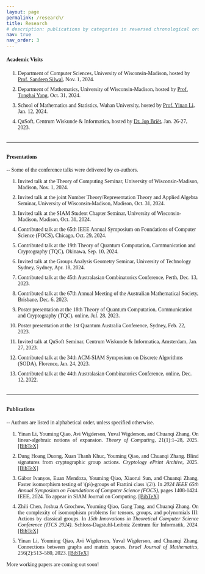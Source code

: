 ```yaml
---
layout: page
permalink: /research/
title: Research
# description: publications by categories in reversed chronological order. generated by jekyll-scholar.
nav: true
nav_order: 3
---
```


<link href="https://fonts.googleapis.com/css2?family=EB+Garamond&display=swap" rel="stylesheet">
<style>
    body {
        font-family: 'Palatino', 'Palatino Linotype', 'Palatino LT STD', 'Book Antiqua', 'Georgia', serif;
    }
    ol.custom-list {
    list-style: decimal;
    padding-left: 30px;
    }
    ol.custom-list li {
    margin-bottom: 10px;
    }
    .popup {
        display: none;
        position: fixed;
        left: 50%;
        top: 50%;
        transform: translate(-50%, -50%);
        border: 2px outset #333;
        padding: 20px;
        background-color: var(--global-bg-color);
        z-index: 1000;
        box-shadow: 0 0 10px rgba(0, 0, 0, 0.1);
        max-width: 90%;
        overflow-y: auto;
    }
    .overlay {
        display: none;
        position: fixed;
        left: 0;
        top: 0;
        width: 100%;
        height: 100%;
        background-color: rgba(0, 0, 0, 0.5);
        z-index: 999;
    }
    .popup-header {
        text-align: right; /* Aligns the close button to the right */
        margin-top: -15px;
    }
    .close-button {
        display: inline-block;
        cursor: pointer;
        font-size: 30px;
        color: #555;
    }
    pre {
        white-space: pre-wrap; /* Ensures the text wraps inside the popup */
        word-wrap: break-word; /* Breaks long words to wrap */
        color: var(--global-text-color); /* Background color of the text inside the popup */
        text-align: left;
        }
</style>

#### Academic Visits
<p style="margin-bottom: 20px;"></p>
<ol class="custom-list">
    <li>Department of Computer Sciences, University of Wisconsin-Madison, hosted by <a href="https://sandeepsilwal.com/">Prof. Sandeep Silwal</a>, Nov. 1, 2024. </li>
    <li>Department of Mathematics, University of Wisconsin-Madison, hosted by <a href="https://people.math.wisc.edu/~tonghaiyang/">Prof. Tonghai Yang</a>, Oct. 31, 2024. </li>
    <li>School of Mathematics and Statistics, Wuhan University, hosted by <a href="https://www.yinanli.com/">Prof. Yinan Li</a>, Jan. 12, 2024. </li>
    <li>QuSoft, Centrum Wiskunde & Informatica, hosted by <a href="https://homepages.cwi.nl/~jop/">Dr. Jop Briët</a>, Jan. 26-27, 2023. </li>
</ol>

<hr style="width: 100%; margin-top: 30px; margin-bottom: 30px;"/>

#### Presentations 
-- Some of the conference talks were delivered by co-authors.

<ol class="custom-list">
    <li>Invited talk at the Theory of Computing Seminar, University of Wisconsin-Madison, Madison, Nov. 1, 2024.</li>
    <li>Invited talk at the joint Number Theory/Representation Theory and Applied Algebra Seminar, University of Wisconsin-Madison, Madison, Oct. 31, 2024.</li>
    <li>Invited talk at the SIAM Student Chapter Seminar, University of Wisconsin-Madison, Madison, Oct. 31, 2024.</li>
    <li>Contributed talk at the 65th IEEE Annual Symposium on Foundations of Computer Science (FOCS), Chicago, Oct. 29, 2024.</li>
    <li>Contributed talk at the 19th Theory of Quantum Computation, Communication and Cryptography (TQC), Okinawa, Sep. 10, 2024.</li>
    <li>Invited talk at the Groups Analysis Geometry Seminar, University of Technology Sydney, Sydney, Apr. 18, 2024.</li>
    <li>Contributed talk at the 45th Australasian Combinatorics Conference, Perth, Dec. 13, 2023.</li>
    <li>Contributed talk at the 67th Annual Meeting of the Australian Mathematical Society, Brisbane, Dec. 6, 2023.</li>
    <li>Poster presentation at the 18th Theory of Quantum Computation, Communication and Cryptography (TQC), online, Jul. 28, 2023.</li>
    <li>Poster presentation at the 1st Quantum Australia Conference, Sydney, Feb. 22, 2023.</li>
    <li>Invited talk at QuSoft Seminar, Centrum Wiskunde & Informatica, Amsterdam, Jan. 27, 2023.</li>
    <li>Contributed talk at the 34th ACM-SIAM Symposium on Discrete Algorithms (SODA), Florence, Jan. 24, 2023.</li>
    <li>Contributed talk at the 44th Australasian Combinatorics Conference, online, Dec. 12, 2022.</li>
</ol>

<hr id="Pub" style="width: 100%; margin-top: 30px; margin-bottom: 30px;"/>

#### Publications
-- Authors are listed in alphabetical order, unless specified otherwise.

<ol class="custom-list" style="text-align: justify;">
    <li>Yinan Li, Youming Qiao, Avi Wigderson, Yuval Wigderson, and Chuanqi Zhang. On linear-algebraic notions of expansion. <em>Theory of Computing</em>, 21(1):1–28, 2025. <a href="#" class="bibTeXLink" data-content-id="content2">[BibTeX]</a></li>
    <li>Dung Hoang Duong, Xuan Thanh Khuc, Youming Qiao, and Chuanqi Zhang. Blind signatures from cryptographic group actions. <em>Cryptology ePrint Archive</em>, 2025. <a href="#" class="bibTeXLink" data-content-id="content5">[BibTeX]</a></li>
    <li>Gábor Ivanyos, Euan Mendoza, Youming Qiao, Xiaorui Sun, and Chuanqi Zhang. Faster isomorphism testing of \(p\)-groups of Frattini class \(2\). In <em>2024 IEEE 65th Annual Symposium on Foundations of Computer Science (FOCS)</em>, pages 1408-1424. IEEE, 2024. To appear in SIAM Journal on Computing. <a href="#" class="bibTeXLink" data-content-id="content4">[BibTeX]</a></li>
    <li>Zhili Chen, Joshua A Grochow, Youming Qiao, Gang Tang, and Chuanqi Zhang. On the complexity of isomorphism problems for tensors, groups, and polynomials III: Actions by classical groups. In <em>15th Innovations in Theoretical Computer Science Conference (ITCS 2024)</em>. Schloss-Dagstuhl-Leibniz Zentrum für Informatik, 2024. <a href="#" class="bibTeXLink" data-content-id="content3">[BibTeX]</a></li>
    <li>Yinan Li, Youming Qiao, Avi Wigderson, Yuval Wigderson, and Chuanqi Zhang. Connections between graphs and matrix spaces. <em>Israel Journal of Mathematics</em>, 256(2):513–580, 2023. <a href="#" class="bibTeXLink" data-content-id="content1">[BibTeX]</a></li>
</ol>

<!-- 
Two more papers in cryptography have been submitted, with more working papers coming out soon!
-->

More working papers are coming out soon!

<div id="overlay" class="overlay"></div>

<div id="popup" class="popup">
    <div class="popup-header">
        <span class="close-button" id="closeButton">&times;</span>
    </div>
    <pre id="popupContent">&nbsp;</pre>
</div>

<script>
document.addEventListener('DOMContentLoaded', function() {

     const contents = {

        content5: 
`@article{duong2025blind,
  title={Blind signatures from cryptographic group actions},
  author={Duong, Dung Hoang and Khuc, Xuan Thanh and Qiao, Youming and Susilo, Willy and Zhang, Chuanqi},
  journal={Cryptology ePrint Archive},
  year={2025}
}`,
        content4: 
`@inproceedings{ivanyos2024faster,
  title={Faster isomorphism testing of $p$-groups of Frattini class $2$},
  author={Ivanyos, G{\'a}bor and Mendoza, Euan and Qiao, Youming and Sun, Xiaorui and Zhang, Chuanqi},
  booktitle={2024 IEEE 65th Annual Symposium on Foundations of Computer Science (FOCS)},
  pages={1408-1424},
  year={2024},
  organization={IEEE},
  note={To appear in SIAM Journal on Computing.}
}`,
        content3: 
`@inproceedings{chen2023complexity,
  title={On the complexity of isomorphism problems for tensors, groups, and polynomials III: actions by classical groups},
  author={Chen, Zhili and Grochow, Joshua A and Qiao, Youming and Tang, Gang and Zhang, Chuanqi},
  booktitle={15th Innovations in Theoretical Computer Science Conference (ITCS 2024)},
  year={2024},
  organization={Schloss-Dagstuhl-Leibniz Zentrum f{\"u}r Informatik}
}`,
        content2: 
`@article{li2025linear,
  title={On Linear-Algebraic Notions of Expansion},
  author={Li, Yinan and Qiao, Youming and Wigderson, Avi and Wigderson, Yuval and Zhang, Chuanqi},
  journal={Theory of Computing},
  volume={21},
  number={1},
  pages={1--28},
  year={2025}
}`,
        content1: 
`@article{li2023connections,
  title={Connections between graphs and matrix spaces},
  author={Li, Yinan and Qiao, Youming and Wigderson, Avi and Wigderson, Yuval and Zhang, Chuanqi},
  journal={Israel Journal of Mathematics},
  volume={256},
  number={2},
  pages={513--580},
  year={2023},
  publisher={Springer}
}`
    };

    document.querySelectorAll('.bibTeXLink').forEach(function(link) {
        link.addEventListener('click', function(event) {
            event.preventDefault();
            const contentId = link.getAttribute('data-content-id');
            const content = contents[contentId];
            document.getElementById('popupContent').textContent = content;
            document.getElementById('popup').style.display = 'block';
            document.getElementById('overlay').style.display = 'block';
        });
    });

    document.getElementById('closeButton').addEventListener('click', function() {
        document.getElementById('popup').style.display = 'none';
        document.getElementById('overlay').style.display = 'none';
    });

    document.getElementById('overlay').addEventListener('click', function() {
        document.getElementById('popup').style.display = 'none';
        document.getElementById('overlay').style.display = 'none';
    });
});
</script>
